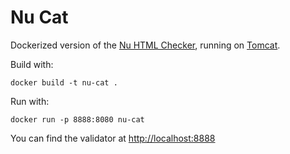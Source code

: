 # Nu Cat

Dockerized version of the [Nu HTML Checker](https://github.com/validator/validator), running on [Tomcat](https://hub.docker.com/_/tomcat/).

Build with:

```
docker build -t nu-cat .
```

Run with:

```
docker run -p 8888:8080 nu-cat
```

You can find the validator at [http://localhost:8888](http://localhost:8888)
